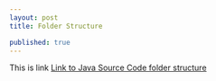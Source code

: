 ```yaml
---
layout: post
title: Folder Structure

published: true
---
```

This is link
<a href="{{ '/assets/java/' | relative_url }}">Link to Java Source Code folder structure</a>